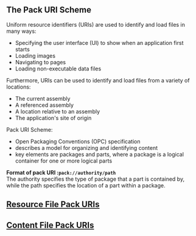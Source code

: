 ## The Pack URI Scheme
Uniform resource identifiers (URIs) are used to identify and load files in many ways:
* Specifying the user interface (UI) to show when an application first starts
* Loading images
* Navigating to pages
* Loading non-executable data files

Furthermore, URIs can be used to identify and load files from a variety of locations:
* The current assembly
* A referenced assembly
* A location relative to an assembly
* The application's site of origin

Pack URI Scheme:
* Open Packaging Conventions (OPC) specification
* describes a model for organizing and identifying content
* key elements are packages and parts, where a package is a logical container for one or more logical parts

**Format of pack URI :`pack://authority/path`**   
The authority specifies the type of package that a part is contained by, while the path specifies the location of a part within a package.


## [Resource File Pack URIs](https://docs.microsoft.com/en-us/dotnet/framework/wpf/app-development/pack-uris-in-wpf#resource-file-pack-uris)
## [Content File Pack URIs](https://docs.microsoft.com/en-us/dotnet/framework/wpf/app-development/pack-uris-in-wpf#content-file-pack-uris)
